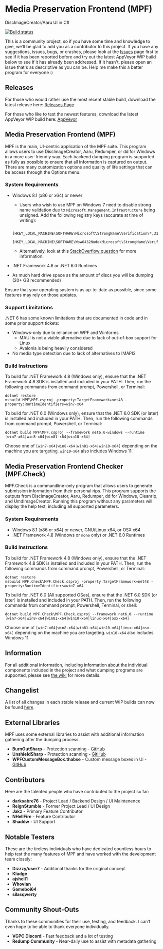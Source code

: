 # Media Preservation Frontend (MPF)

DiscImageCreator/Aaru UI in C#

[![Build status](https://ci.appveyor.com/api/projects/status/3ldav3v0c373jeqa?svg=true)](https://ci.appveyor.com/project/mnadareski/MPF/build/artifacts)

This is a community project, so if you have some time and knowledge to give, we'll be glad to add you as a contributor to this project. If you have any suggestions, issues, bugs, or crashes, please look at the [Issues](https://github.com/SabreTools/MPF/issues) page first to see if it has been reported before and try out the latest AppVeyor WIP build below to see if it has already been addressed. If it hasn't, please open an issue that's as descriptive as you can be. Help me make this a better program for everyone :)

## Releases

For those who would rather use the most recent stable build, download the latest release here:
[Releases Page](https://github.com/SabreTools/MPF/releases)

For those who like to test the newest features, download the latest AppVeyor WIP build here: [AppVeyor](https://ci.appveyor.com/project/mnadareski/MPF/build/artifacts)

## Media Preservation Frontend (MPF)

MPF is the main, UI-centric application of the MPF suite. This program allows users to use DiscImageCreator, Aaru, Redumper, or dd for Windows in a more user-friendly way. Each backend dumping program is supported as fully as possible to ensure that all information is captured on output. There are many customization options and quality of life settings that can be access through the Options menu.

### System Requirements

- Windows 8.1 (x86 or x64) or newer
    - Users who wish to use MPF on Windows 7 need to disable strong name validation due to `Microsoft.Management.Infrastructure` being unsigned. Add the following registry keys (accurate at time of writing):
    ```
        [HKEY_LOCAL_MACHINE\SOFTWARE\Microsoft\StrongName\Verification\*,31bf3856ad364e35]
        [HKEY_LOCAL_MACHINE\SOFTWARE\Wow6432Node\Microsoft\StrongName\Verification\*,31bf3856ad364e35]
    ```
    - Alternatively, look at this [StackOverflow question](https://stackoverflow.com/questions/403731/strong-name-validation-failed) for more information.

- .NET Framework 4.8 or .NET 6.0 Runtimes
- As much hard drive space as the amount of discs you will be dumping (20+ GB recommended)

Ensure that your operating system is as up-to-date as possible, since some features may rely on those updates.

### Support Limitations

.NET 6 has some known limitations that are documented in code and in some prior support tickets:

- Windows-only due to reliance on WPF and Winforms
    - MAUI is not a viable alternative due to lack of out-of-box support for Linux
    - Avalonia is being heavily considered
- No media type detection due to lack of alternatives to IMAPI2

### Build Instructions

To build for .NET Framework 4.8 (Windows only), ensure that the .NET Framework 4.8 SDK is installed and included in your PATH. Then, run the following commands from command prompt, Powershell, or Terminal:

```
dotnet restore
msbuild MPF\MPF.csproj -property:TargetFramework=net48 -property:RuntimeIdentifiers=win7-x64
```

To build for .NET 6.0 (Windows only), ensure that the .NET 6.0 SDK (or later) is installed and included in your PATH. Then, run the following commands from command prompt, Powershell, or Terminal:

```
dotnet build MPF\MPF.csproj --framework net6.0-windows --runtime [win7-x64|win8-x64|win81-x64|win10-x64]
```

Choose one of `[win7-x64|win8-x64|win81-x64|win10-x64]` depending on the machine you are targeting. `win10-x64` also includes Windows 11.


## Media Preservation Frontend Checker (MPF.Check)

MPF.Check is a commandline-only program that allows users to generate submission information from their personal rips. This program supports the outputs from DiscImageCreator, Aaru, Redumper, dd for Windows, Cleanrip, and UmdImageCreator. Running this program without any parameters will display the help text, including all supported parameters.

### System Requirements

- Windows 8.1 (x86 or x64) or newer, GNU/Linux x64, or OSX x64
- .NET Framework 4.8 (Windows or `mono` only) or .NET 6.0 Runtimes

### Build Instructions

To build for .NET Framework 4.8 (Windows only), ensure that the .NET Framework 4.8 SDK is installed and included in your PATH. Then, run the following commands from command prompt, Powershell, or Terminal:

```
dotnet restore
msbuild MPF.Check\MPF.Check.csproj -property:TargetFramework=net48 -property:RuntimeIdentifiers=win7-x64
```

To build for .NET 6.0 (All supported OSes), ensure that the .NET 6.0 SDK (or later) is installed and included in your PATH. Then, run the following commands from command prompt, Powershell, Terminal, or shell:

```
dotnet build MPF.Check\MPF.Check.csproj --framework net6.0 --runtime [win7-x64|win8-x64|win81-x64|win10-x64|linux-x64|osx-x64]
```

Choose one of `[win7-x64|win8-x64|win81-x64|win10-x64|linux-x64|osx-x64]` depending on the machine you are targeting. `win10-x64` also includes Windows 11.

## Information

For all additional information, including information about the individual components included in the project and what dumping programs are supported, please see [the wiki](https://github.com/SabreTools/MPF/wiki) for more details.

## Changelist

A list of all changes in each stable release and current WIP builds can now be found [here](https://github.com/SabreTools/MPF/blob/master/CHANGELIST.md).

## External Libraries

MPF uses some external libraries to assist with additional information gathering after the dumping process.

- **BurnOutSharp** - Protection scanning - [GitHub](https://github.com/mnadareski/BurnOutSharp)
- **UnshieldSharp** - Protection scanning - [GitHub](https://github.com/mnadareski/UnshieldSharp)
- **WPFCustomMessageBox.thabse** - Custom message boxes in UI - [GitHub](https://github.com/thabse/WPFCustomMessageBox)

## Contributors

Here are the talented people who have contributed to the project so far:

- **darksabre76** - Project Lead / Backend Design / UI Maintenence
- **ReignStumble** - Former Project Lead / UI Design
- **Jakz** - Primary Feature Contributor
- **NHellFire** - Feature Contributor
- **Shadów** - UI Support

## Notable Testers

These are the tireless individuals who have dedicated countless hours to help test the many features of MPF and have worked with the development team closely:

- **Dizzzy/user7** - Additonal thanks for the original concept
- **Kludge**
- **ajshell1**
- **Whovian**
- **Gameboi64**
- **silasqwerty**

## Community Shout-Outs

Thanks to these communities for their use, testing, and feedback. I can't even hope to be able to thank everyone individually.

- **VGPC Discord** - Fast feedback and a lot of testing
- **Redump Community** - Near-daily use to assist with metadata gathering
